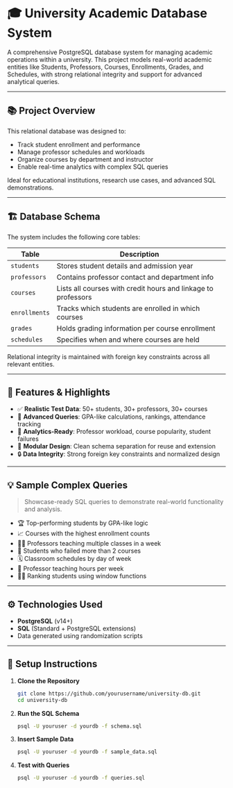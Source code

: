 # 🎓 University Academic Database System

A comprehensive PostgreSQL database system for managing academic operations within a university. This project models real-world academic entities like Students, Professors, Courses, Enrollments, Grades, and Schedules, with strong relational integrity and support for advanced analytical queries.

---

## 📚 Project Overview

This relational database was designed to:

- Track student enrollment and performance
- Manage professor schedules and workloads
- Organize courses by department and instructor
- Enable real-time analytics with complex SQL queries

Ideal for educational institutions, research use cases, and advanced SQL demonstrations.

---

## 🏗️ Database Schema

The system includes the following core tables:

| Table         | Description                                     |
|---------------|-------------------------------------------------|
| `students`    | Stores student details and admission year       |
| `professors`  | Contains professor contact and department info  |
| `courses`     | Lists all courses with credit hours and linkage to professors |
| `enrollments` | Tracks which students are enrolled in which courses |
| `grades`      | Holds grading information per course enrollment |
| `schedules`   | Specifies when and where courses are held       |

Relational integrity is maintained with foreign key constraints across all relevant entities.

---

## 🧠 Features & Highlights

- ✅ **Realistic Test Data**: 50+ students, 30+ professors, 30+ courses
- 🎯 **Advanced Queries**: GPA-like calculations, rankings, attendance tracking
- 🧮 **Analytics-Ready**: Professor workload, course popularity, student failures
- 🧩 **Modular Design**: Clean schema separation for reuse and extension
- 🔒 **Data Integrity**: Strong foreign key constraints and normalized design

---

## 💡 Sample Complex Queries

> Showcase-ready SQL queries to demonstrate real-world functionality and analysis.

- 🏆 Top-performing students by GPA-like logic  
- 📈 Courses with the highest enrollment counts  
- 👨‍🏫 Professors teaching multiple classes in a week  
- 🚨 Students who failed more than 2 courses  
- 🗓️ Classroom schedules by day of week  
- 🧾 Professor teaching hours per week  
- 🧑‍🎓 Ranking students using window functions


---

## ⚙️ Technologies Used

- **PostgreSQL** (v14+)
- **SQL** (Standard + PostgreSQL extensions)
- Data generated using randomization scripts

---

## 📁 Setup Instructions

1. **Clone the Repository**
   ```bash
   git clone https://github.com/yourusername/university-db.git
   cd university-db
2. **Run the SQL Schema**
   ```bash
   psql -U youruser -d yourdb -f schema.sql
3. **Insert Sample Data**
   ```bash
   psql -U youruser -d yourdb -f sample_data.sql
4. **Test with Queries**
   ```bash
   psql -U youruser -d yourdb -f queries.sql

